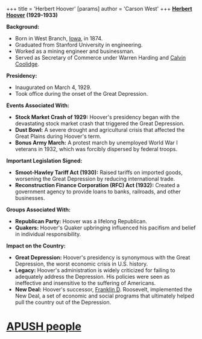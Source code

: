 +++
 title = 'Herbert Hoover'
[params]
	author = 'Carson West'
+++
**[Herbert Hoover](./../herbert-hoover/) (1929-1933)**

**Background:**

* Born in West Branch, [Iowa](./../iowa/), in 1874.
* Graduated from Stanford University in engineering.
* Worked as a mining engineer and businessman.
* Served as Secretary of Commerce under Warren Harding and [Calvin Coolidge](./../calvin-coolidge/).

**Presidency:**

* Inaugurated on March 4, 1929.
* Took office during the onset of the Great Depression.

**Events Associated With:**

* **Stock Market Crash of 1929:** Hoover's presidency began with the devastating stock market crash that triggered the Great Depression.
* **Dust Bowl:** A severe drought and agricultural crisis that affected the Great Plains during Hoover's term.
* **Bonus Army March:** A protest march by unemployed World War I veterans in 1932, which was forcibly dispersed by federal troops.

**Important Legislation Signed:**

* **Smoot-Hawley Tariff Act (1930):** Raised tariffs on imported goods, worsening the Great Depression by reducing international trade.
* **Reconstruction Finance Corporation (RFC) Act (1932):** Created a government agency to provide loans to banks, railroads, and other businesses.

**Groups Associated With:**

* **Republican Party:** Hoover was a lifelong Republican.
* **Quakers:** Hoover's Quaker upbringing influenced his pacifism and belief in individual responsibility.

**Impact on the Country:**

* **Great Depression:** Hoover's presidency is synonymous with the Great Depression, the worst economic crisis in U.S. history.
* **Legacy:** Hoover's administration is widely criticized for failing to adequately address the Depression. His policies were seen as ineffective and insensitive to the suffering of Americans.
* **New Deal:** Hoover's successor, [Franklin D](./../franklin-d/). Roosevelt, implemented the New Deal, a set of economic and social programs that ultimately helped pull the country out of the Depression.
# [APUSH people](./../apush-people/)